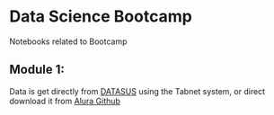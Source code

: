 # Data Science Bootcamp
Notebooks related to Bootcamp

## Module 1:

Data is get directly from [DATASUS](http://www2.datasus.gov.br/DATASUS/index.php?area=0202&id=11633&VObj=http://tabnet.datasus.gov.br/cgi/deftohtm.exe?sih/cnv/qi) using the Tabnet system, or direct download it from [Alura Github](https://github.com/alura-cursos/agendamento-hospitalar/tree/main/dados)

